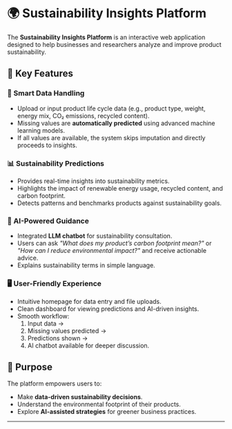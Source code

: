 # 🌍 Sustainability Insights Platform

The **Sustainability Insights Platform** is an interactive web application designed to help businesses and researchers analyze and improve product sustainability.  

## 🔑 Key Features

### 🧩 Smart Data Handling
- Upload or input product life cycle data (e.g., product type, weight, energy mix, CO₂ emissions, recycled content).
- Missing values are **automatically predicted** using advanced machine learning models.
- If all values are available, the system skips imputation and directly proceeds to insights.

### 📊 Sustainability Predictions
- Provides real-time insights into sustainability metrics.
- Highlights the impact of renewable energy usage, recycled content, and carbon footprint.
- Detects patterns and benchmarks products against sustainability goals.

### 🤖 AI-Powered Guidance
- Integrated **LLM chatbot** for sustainability consultation.
- Users can ask *"What does my product’s carbon footprint mean?"* or *"How can I reduce environmental impact?"* and receive actionable advice.
- Explains sustainability terms in simple language.

### 🖥️ User-Friendly Experience
- Intuitive homepage for data entry and file uploads.
- Clean dashboard for viewing predictions and AI-driven insights.
- Smooth workflow:
  1. Input data →  
  2. Missing values predicted →  
  3. Predictions shown →  
  4. AI chatbot available for deeper discussion.

## 🎯 Purpose
The platform empowers users to:
- Make **data-driven sustainability decisions**.
- Understand the environmental footprint of their products.
- Explore **AI-assisted strategies** for greener business practices.

---